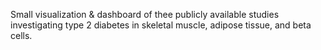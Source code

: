 Small visualization & dashboard of thee publicly available studies investigating type 2 diabetes in skeletal muscle, adipose tissue, and beta cells.
